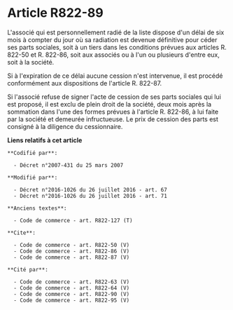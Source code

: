 # Article R822-89

L'associé qui est personnellement radié de la liste dispose d'un délai de six mois à compter du jour où sa radiation est
devenue définitive pour céder ses parts sociales, soit à un tiers dans les conditions prévues aux articles R. 822-50 et R.
822-86, soit aux associés ou à l'un ou plusieurs d'entre eux, soit à la société. 

Si à l'expiration de ce délai aucune cession n'est intervenue, il est procédé conformément aux dispositions de l'article R.
822-87. 

Si l'associé refuse de signer l'acte de cession de ses parts sociales qui lui est proposé, il est exclu de plein droit de la
société, deux mois après la sommation dans l'une des formes prévues à l'article R. 822-86, à lui faite par la société et
demeurée infructueuse. Le prix de cession des parts est consigné à la diligence du cessionnaire.

**Liens relatifs à cet article**

	**Codifié par**:

	  - Décret n°2007-431 du 25 mars 2007

	**Modifié par**:

	  - Décret n°2016-1026 du 26 juillet 2016 - art. 67
	  - Décret n°2016-1026 du 26 juillet 2016 - art. 71

	**Anciens textes**:

	  - Code de commerce - art. R822-127 (T)

	**Cite**:

	  - Code de commerce - art. R822-50 (V)
	  - Code de commerce - art. R822-86 (V)
	  - Code de commerce - art. R822-87 (V)

	**Cité par**:

	  - Code de commerce - art. R822-63 (V)
	  - Code de commerce - art. R822-64 (V)
	  - Code de commerce - art. R822-90 (V)
	  - Code de commerce - art. R822-95 (V)
